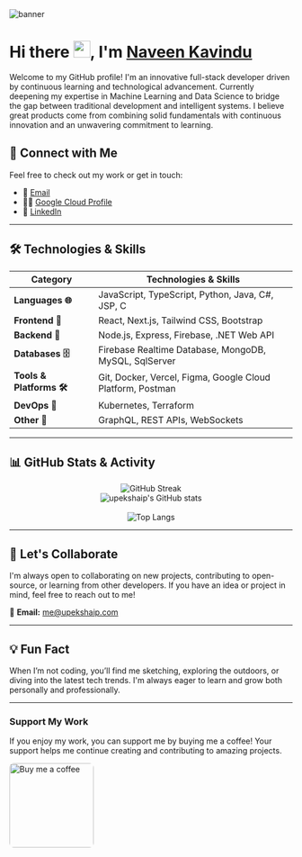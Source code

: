 <img align="center" alt="banner" src="img/upekshaip_banner_long.png">

# Hi there <img src="https://user-images.githubusercontent.com/74038190/214644152-52f47eb3-5e31-4f47-8758-05c9468d5596.gif" width="30">, I'm <a href="https://github.com/Naveen-Dilsh" target="_blank" rel="noreferrer">Naveen Kavindu</a>
</h1>


Welcome to my GitHub profile! I'm an innovative full-stack developer driven by continuous learning and technological advancement. Currently deepening my expertise in Machine Learning and Data Science to bridge the gap between traditional development and intelligent systems. I believe great products come from combining solid fundamentals with continuous innovation and an unwavering commitment to learning.
## 🔗 Connect with Me

Feel free to check out my work or get in touch:

  <!-- 💻 [Portfolio](https://upekshaip.com)-->
- 📧 [Email](mailto:naveentype2001@gmail.com)
- 👨‍💻 [Google Cloud Profile](https://www.cloudskillsboost.google/public_profiles/c6927376-d9fe-4656-bce4-c97ef5b957f3)
- 💼 [LinkedIn](linkedin.com/in/naveen-kavindu-dilshan-b92045320)
<!-- ☕ [Buy Me a Coffee](https://www.buymeacoffee.com/upekshaip)-->

---

## 🛠️ Technologies & Skills

| **Category**             | **Technologies & Skills**                                                                          |
| ------------------------ | -------------------------------------------------------------------------------------------------- |
| **Languages 🌐**         | JavaScript, TypeScript, Python, Java, C#, JSP, C                                                   |
| **Frontend 🎨**          | React, Next.js, Tailwind CSS, Bootstrap                                                            |
| **Backend 🔧**           | Node.js, Express, Firebase, .NET Web API                                                           |
| **Databases 🗄️**         | Firebase Realtime Database, MongoDB, MySQL, SqlServer                                               |
| **Tools & Platforms 🛠️** | Git, Docker, Vercel, Figma, Google Cloud Platform, Postman                                         |
| **DevOps 🚀**            | Kubernetes, Terraform                                                                              |
| **Other 🌟**             | GraphQL, REST APIs, WebSockets                                                                     |

---

## 📊 GitHub Stats & Activity

<div align="center">

![GitHub Streak](http://github-readme-streak-stats.herokuapp.com?user=Naveen-Dilsh&theme=chartreuse-dark&hide_border=true&date_format=M%20j%5B%2C%20Y%5D)
<br>
![upekshaip's GitHub stats](https://github-readme-stats.vercel.app/api?username=upekshaip&theme=chartreuse-dark&hide_border=true&show_icons=true)  
<br>
![Top Langs](https://github-readme-stats.vercel.app/api/top-langs/?username=upekshaip&layout=compact&hide_border=true&theme=chartreuse-dark)

</div>

---

## 🤝 Let's Collaborate

I'm always open to collaborating on new projects, contributing to open-source, or learning from other developers. If you have an idea or project in mind, feel free to reach out to me!

📧 **Email:** [me@upekshaip.com](mailto:upekshaip@gmail.com)

---

## 💡 Fun Fact

When I’m not coding, you’ll find me sketching, exploring the outdoors, or diving into the latest tech trends. I'm always eager to learn and grow both personally and professionally.

---

### Support My Work

If you enjoy my work, you can support me by buying me a coffee! Your support helps me continue creating and contributing to amazing projects.

<a href="https://www.buymeacoffee.com/upekshaip" target="_blank">
  <img src="https://upekshaip.github.io/images/bmc.svg" alt="Buy me a coffee" width="150" style="border-radius: 8px;">
</a>

